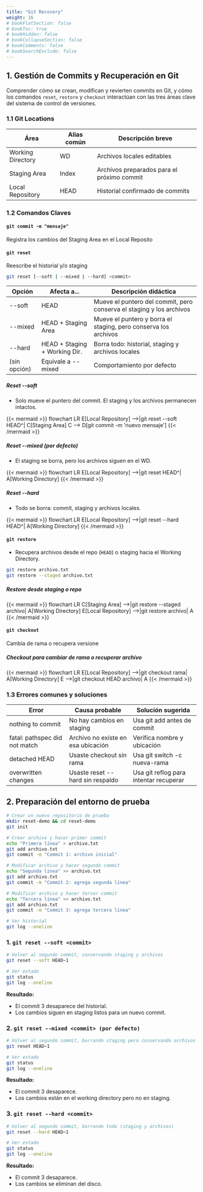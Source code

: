 ```yaml
---
title: "Git Recovery"
weight: 16
# bookFlatSection: false
# bookToc: true
# bookHidden: false
# bookCollapseSection: false
# bookComments: false
# bookSearchExclude: false
---
```


## **1. Gestión de Commits y Recuperación en Git**

Comprender cómo se crean, modifican y revierten commits en Git, y cómo los comandos `reset`, `restore` y `checkout` interactúan con las tres áreas clave del sistema de control de versiones.

### 1.1 Git Locations

| Área | Alias común | Descripción breve |
|-|-|-|
| Working Directory | WD | Archivos locales editables |
| Staging Area | Index | Archivos preparados para el próximo commit |
| Local Repository | HEAD | Historial confirmado de commits |

### 1.2 Comandos Claves

#### `git commit -m "mensaje"`

Registra los cambios del Staging Area en el Local Reposito

#### `git reset`

Reescribe el historial y/o staging

```bash
git reset [--soft | --mixed | --hard] <commit>
```

| Opción | Afecta a... | Descripción didáctica |
| - | - | - |
| --soft | HEAD | Mueve el puntero del commit, pero conserva el staging y los archivos |
| --mixed | HEAD + Staging Area | Mueve el puntero y borra el staging, pero conserva los archivos |
| --hard | HEAD + Staging + Working Dir. | Borra todo: historial, staging y archivos locales |
| (sin opción) | Equivale a --mixed | Comportamiento por defecto |

##### Reset --soft

- Solo mueve el puntero del commit. El staging y los archivos permanecen intactos.

{{< mermaid >}}
flowchart LR
    E[Local Repository] -->|git reset --soft HEAD^| C[Staging Area]
    C --> D[git commit -m 'nuevo mensaje']
{{< /mermaid >}}

##### Reset --mixed (por defecto)

- El staging se borra, pero los archivos siguen en el WD.

{{< mermaid >}}
flowchart LR
    E[Local Repository] -->|git reset HEAD^| A[Working Directory]
{{< /mermaid >}}

##### Reset --hard

- Todo se borra: commit, staging y archivos locales.

{{< mermaid >}}
flowchart LR
    E[Local Repository] -->|git reset --hard HEAD^| A[Working Directory]
{{< /mermaid >}}

#### `git restore`

- Recupera archivos desde el repo (`HEAD`) o staging hacia el Working Directory.

```bash
git restore archivo.txt
git restore --staged archivo.txt
```

##### Restore desde staging o repo

{{< mermaid >}}
flowchart LR
    C[Staging Area] -->|git restore --staged archivo| A[Working Directory]
    E[Local Repository] -->|git restore archivo| A
{{< /mermaid >}}

#### `git checkout`

Cambia de rama o recupera versione

##### Checkout para cambiar de rama o recuperar archivo

{{< mermaid >}}
flowchart LR
    E[Local Repository] -->|git checkout rama| A[Working Directory]
    E -->|git checkout HEAD archivo| A
{{< /mermaid >}}

### 1.3 Errores comunes y soluciones

| Error | Causa probable | Solución sugerida |
|-|-|-|
| nothing to commit | No hay cambios en staging | Usa git add antes de commit |
| fatal: pathspec did not match | Archivo no existe en esa ubicación | Verifica nombre y ubicación |
| detached HEAD | Usaste checkout sin rama | Usa git switch -c nueva-rama |
| overwritten changes | Usaste reset --hard sin respaldo | Usa git reflog para intentar recuperar |

## **2. Preparación del entorno de prueba**

```bash
# Crear un nuevo repositorio de prueba
mkdir reset-demo && cd reset-demo
git init

# Crear archivo y hacer primer commit
echo "Primera línea" > archivo.txt
git add archivo.txt
git commit -m "Commit 1: archivo inicial"

# Modificar archivo y hacer segundo commit
echo "Segunda línea" >> archivo.txt
git add archivo.txt
git commit -m "Commit 2: agrega segunda línea"

# Modificar archivo y hacer tercer commit
echo "Tercera línea" >> archivo.txt
git add archivo.txt
git commit -m "Commit 3: agrega tercera línea"

# Ver historial
git log --oneline
```

### 1. `git reset --soft <commit>`

```bash
# Volver al segundo commit, conservando staging y archivos
git reset --soft HEAD~1

# Ver estado
git status
git log --oneline
```

**Resultado:**

- El commit 3 desaparece del historial.
- Los cambios siguen en staging listos para un nuevo commit.

### 2. `git reset --mixed <commit> (por defecto)`

```bash
# Volver al segundo commit, borrando staging pero conservando archivos
git reset HEAD~1

# Ver estado
git status
git log --oneline
```

**Resultado:**

- El commit 3 desaparece.
- Los cambios están en el working directory pero no en staging.

### 3. `git reset --hard <commit>`

```bash
# Volver al segundo commit, borrando todo (staging y archivos)
git reset --hard HEAD~1

# Ver estado
git status
git log --oneline
```

**Resultado:**

- El commit 3 desaparece.
- Los cambios se eliminan del disco.
